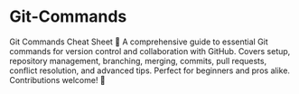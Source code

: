 # Git-Commands
Git Commands Cheat Sheet 🚀 A comprehensive guide to essential Git commands for version control and collaboration with GitHub. Covers setup, repository management, branching, merging, commits, pull requests, conflict resolution, and advanced tips. Perfect for beginners and pros alike. Contributions welcome! 🎯
